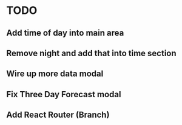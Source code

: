 # TODO

## Add time of day into main area

## Remove night and add that into time section

## Wire up more data modal

## Fix Three Day Forecast modal

## Add React Router (Branch)
